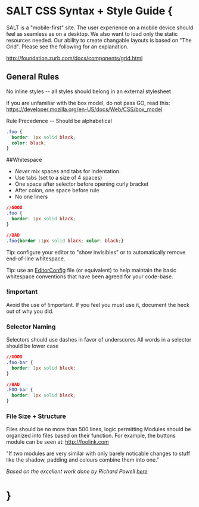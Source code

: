 SALT CSS Syntax + Style Guide {
==================

SALT is a "mobile-first" site.  The user experience on a mobile device should feel as seamless as on a desktop.  We also want to load only the static resources needed.
Our ability to create changable layouts is based on "The Grid".  Please see the following for an explanation.

http://foundation.zurb.com/docs/components/grid.html

## General Rules

No inline styles -- all styles should belong in an external stylesheet

If you are unfamiliar with the box model, do not pass GO, read this: https://developer.mozilla.org/en-US/docs/Web/CSS/box_model

Rule Precedence -- Should be alphabetical

```css
.foo {
  border: 1px solid black;
  color: black;
}
```

##Whitespace

* _Never_ mix spaces and tabs for indentation.
* Use tabs (set to a size of 4 spaces)
* One space after selector before opening curly bracket
* After colon, one space before rule
* No one liners

```css
//GOOD
.foo {
  border: 1px solid black;
}

//BAD
.foo{border :1px solid black; color: black;}
```

Tip: configure your editor to "show invisibles" or to automatically remove
end-of-line whitespace.

Tip: use an [EditorConfig](http://editorconfig.org/) file (or equivalent) to
help maintain the basic whitespace conventions that have been agreed for your
code-base.

### !important
Avoid the use of !important.  If you feel you must use it, document the heck out of why you did.

### Selector Naming

Selectors should use dashes in favor of underscores
All words in a selector should be lower case

```css
//GOOD
.foo-bar {
  border: 1px solid black;
}

//BAD
.FOO_bar {
  border: 1px solid black;
}
```

### File Size + Structure
Files should be no more than 500 lines, logic permitting
Modules should be organized into files based on their function.
For example, the buttons module can be seen at: http://foolink.com

"If two modules are very similar with only barely noticable changes to stuff like the shadow, padding and colours combine them into one."


*Based on the excellent work done by Richard Powell [here](https://github.com/byrichardpowell/CSS-Style)*

}
=
